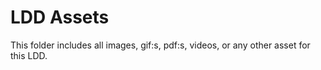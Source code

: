 # LDD Assets

This folder includes all images, gif:s, pdf:s, videos, or any other asset for this LDD.
